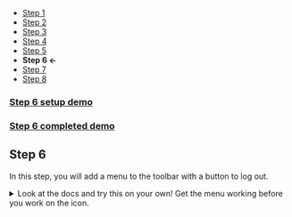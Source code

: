 * [Step 1](./step_1.md)
* [Step 2](./step_2.md)
* [Step 3](./step_3.md)
* [Step 4](./step_4.md)
* [Step 5](./step_5.md)
* **Step 6 <-**
* [Step 7](./step_7.md)
* [Step 8](./step_8.md)

### [Step 6 setup demo](https://stackblitz.com/github/rnocc/blast-off-with-am/tree/step-5)
### [Step 6 completed demo](https://stackblitz.com/github/rnocc/blast-off-with-am/tree/step-6)

## Step 6

In this step, you will add a menu to the toolbar with a button to log out.

<details><summary>Look at the docs and try this on your own! Get the menu working before you work on the icon. </summary>

You need to add the `MatMenuModule` to `AppModule`.

Here's the code for the menu:
```html
  <button mat-button [matMenuTriggerFor]="menu">
    <mat-icon>account_circle</mat-icon>
  </button>
  <mat-menu #menu="matMenu">
    <button mat-menu-item class="menu-button">Log out</button>
  </mat-menu>
```

And a little bit of CSS:
```css
.menu-button {
  grid-area: menu;
}

mat-menu {
  display: none
}
```
</details>
